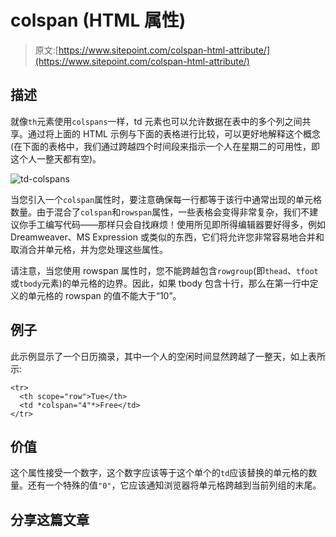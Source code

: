 # colspan (HTML 属性)

> 原文:[https://www.sitepoint.com/colspan-html-attribute/](https://www.sitepoint.com/colspan-html-attribute/)

## 描述

就像`th`元素使用`colspans`一样，td 元素也可以允许数据在表中的多个列之间共享。通过将上面的 HTML 示例与下面的表格进行比较，可以更好地解释这个概念(在下面的表格中，我们通过跨越四个时间段来指示一个人在星期二的可用性，即这个人一整天都有空)。

![td-colspans](../Images/1c02af82929266b26c8cd38b5705f378.png)

当您引入一个`colspan`属性时，要注意确保每一行都等于该行中通常出现的单元格数量。由于混合了`colspan`和`rowspan`属性，一些表格会变得非常复杂，我们不建议你手工编写代码——那样只会自找麻烦！使用所见即所得编辑器要好得多，例如 Dreamweaver、MS Expression 或类似的东西，它们将允许您非常容易地合并和取消合并单元格，并为您处理这些属性。

请注意，当您使用 rowspan 属性时，您不能跨越包含`rowgroup`(即`thead`、`tfoot`或`tbody`元素)的单元格的边界。因此，如果 tbody 包含十行，那么在第一行中定义的单元格的 rowspan 的值不能大于“10”。

## 例子

此示例显示了一个日历摘录，其中一个人的空闲时间显然跨越了一整天，如上表所示:

```
<tr>
  <th scope="row">Tue</th>
  <td *colspan="4"*>Free</td>
</tr>
```

## 价值

这个属性接受一个数字，这个数字应该等于这个单个的`td`应该替换的单元格的数量。还有一个特殊的值`"0"`，它应该通知浏览器将单元格跨越到当前列组的末尾。

## 分享这篇文章